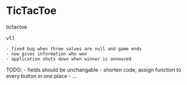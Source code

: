 # TicTacToe

tictactoe


v1.1 	

	- fixed bug when three values are null and game ends 
	- now gives information who won
	- application shuts down when winner is annouced

TODO:
	- fields should be unchangable
	- shorten code, assign function to every button in one place
	- ...
